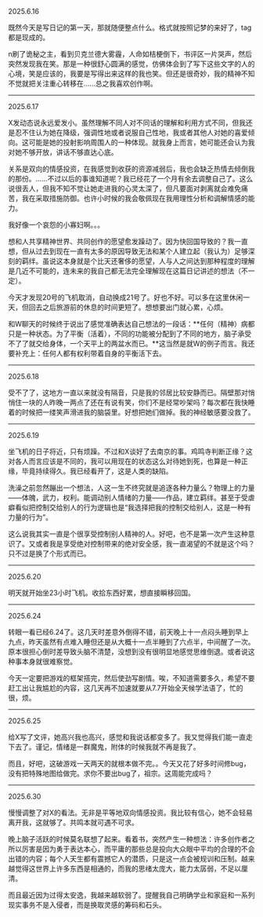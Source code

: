 2025.6.16

既然今天是写日记的第一天，那就随便整点什么。格式就按照记梦的来好了，tag都是现成的。

n刷了诡秘之主，看到贝克兰德大雾霾，人命如桔梗倒下，书评区一片哭声，然后突然发现我在笑。那是一种很舒心圆满的感觉，仿佛体会到了写下这些文字的人的心境，笑是应该的，我要是写得出来这样的我也笑。但还是很奇妙，我的精神不知不觉就把关注重心转移在……总之我喜欢创作啊。

***
2025.6.17

X发动态说永远爱发小。虽然理解不同人对不同话的理解和利用方式不同，但我还是忍不住认为她在降级，强调性地或者说服自己性地，我或者其他人对她的喜爱倾向。这可能是她的投射影响周围人的一种体现。就我身上而言，她可能还会认为我对她不够开放，讲话不够直达心底。

关系是双向的情感投资，在我感觉到收获的资源减弱后，我也会缺乏热情去倾倒我的那份。……不过以后的事谁知道呢？我已经花了一个月有余去调整自己了。这么说很丢人，但我不知不觉让她走进我的心灵太深了，但凡要面对剥离就会难免痛苦，我在采取措施防御。也许小时候的我会敬佩现在我用理性分析和调解情感的能力。

我好像一个哀怨的小寡妇啊。。。

想和人共享精神世界、共同创作的愿望愈发躁动了。因为快回国导致的？我一直想，但从过去到现在一直有太多的原因导致无法和某个人建立起（我认为）足够深刻的羁绊。虽说这本身就是个比天还奢侈的愿望，人与人之间达到那种程度的理解是几近不可能的，连未来的我自己都无法完全理解现在这篇日记讲述的想法（不一定）。

今天才发现20号的飞机取消，自动换成21号了。好也不好。可以多在这里休闲一天，但回去之后旅游前的休息的时间更短了。想想要出门就心累，心烦。

和W聊天的时候终于说出了感觉准确表达自己想法的一段话：**任何（精神）病都只是一种状态。为了平衡（活着），不同的功能被分配到了不同的地方，脑子承受不了了就交给身体，一个天平上的两盆水而已。**这当然是就W的例子而言。我还要补充上：任何人都有权利带着自身的平衡活下去。

***
2025.6.18

受不了了，这地方一直以来就没有隔音，只是我的邻居比较安静而已。隔壁那对悄悄住一块的人昨晚一两点了还在有说有笑，你们不是经常吵架吗？每次都在我快睡着的时候把一缕笑声滑进我的脑袋里。好想把她们做掉。我的神经敏感要没救了。

***
2025.6.19

坐飞机的日子将近，只有烦躁。不过和X谈好了去南京的事。鸡鸣寺判断正缘？这对各人而言应该是不同的，我可以用现在的状态这么对待她到死，也算是一种正缘，毕竟持续得久。我已经看开了，这是人类的缺陷。

洗澡之前忽然蹦出一个想法，人这一生不终究就是追逐各种力量么？物理上的力量——体魄，武力，权利。能调动别人情绪的力量——作品，建立羁绊。甚至于受虐癖看似把控制交给别人的行为逻辑也是“我选择把我的控制交给别人，这是一种有力量的行为”。

这么说我其实一直是个很享受控制别人精神的人。好吧，也不是第一次产生这种意识了。又或者我是享受绝对控制带来的绝对安全感，我一直渴望的不就是这个吗？只不过是换了个形式而已。

***
2025.6.20

明天就开始坐23小时飞机。收拾东西好累，想直接瞬移回国。

***
2025.6.24

转眼一看已经6.24了。这几天时差意外倒得不错，前天晚上十一点闷头睡到早上九点，昨天虽然有点难入睡但还是从大概十一点半睡到了六点半，中间醒了一次。原本很担心倒时差导致头脑不清楚，没想到没有很明显地感觉思维倒退。或者说这种事本身就很难察觉。

今天一定要把游戏的框架搭完，然后使劲写剧情。唉，不知道需要多久，希望不要赶工出让我尴尬的内容，这几天再不加速就要从7.7开始全天候学法语了，忙的很，烦。

***
2025.6.25

给X写了文评，她高兴我也高兴，感觉和我说话都变多了。我又觉得我们能一直走下去了。谨记，情绪是一群魔鬼，附体的时候我就不再是我了。

而且，好吧，这破游戏一天两天的就根本做不完。。今天又花了好多时间修bug，没有把特殊地图给做完。求你不要出bug了，祖宗。这周能完成吗？

***
2025.6.30

慢慢调整了对X的看法。无非是平等地双向情感投资。我比较有信心，她不会轻易离开我，这就够了。共鸣本就可遇不可求。

晚上脑子活跃的时候莫名联想了起来。看着书，突然产生一种想法：许多创作者之所以厉害是因为勇于表达本心，而平庸的那些总是投向大众眼中平均的合理的不会出错的内容；每个人天生都有震撼它人的潜质，只是这一点会被规训和压制。越来越觉得这世界上许多东西是相通的，而我的思绪太庞大，能力太孱弱，不足以厘清。

而且最近因为过得太安逸，我越来越软弱了。提醒我自己明确学业和家庭和一系列现实事务不是入侵者，而是换取灵感的筹码和石头。